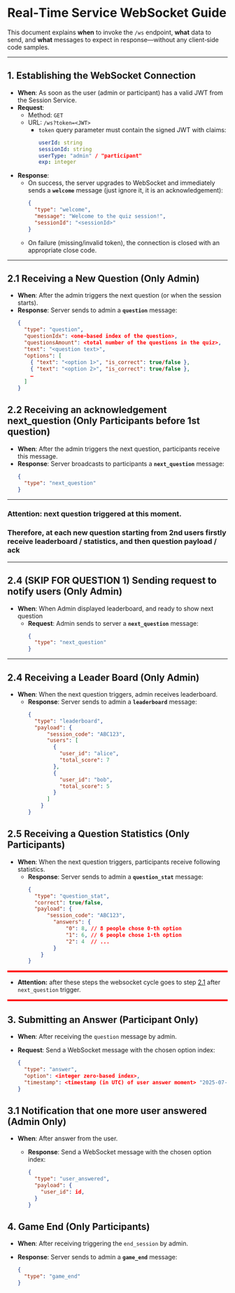 # Real‑Time Service WebSocket Guide

This document explains **when** to invoke the `/ws` endpoint, **what** data to send, and **what** messages to expect in response—without any client‑side code samples.

---

## 1. Establishing the WebSocket Connection

- **When**: As soon as the user (admin or participant) has a valid JWT from the Session Service.
- **Request**:
    - Method: `GET`
    - URL: `/ws?token=<JWT>`
        - `token` query parameter must contain the signed JWT with claims:
          ```yaml
          userId: string
          sessionId: string
          userType: "admin" / "participant"
          exp: integer
          ```  
- **Response**:
    - On success, the server upgrades to WebSocket and immediately sends a **`welcome`** message (just ignore it, it is an acknowledgement):
      ```json
      {
        "type": "welcome",
        "message": "Welcome to the quiz session!",
        "sessionId": "<sessionId>"
      }
      ```  
    - On failure (missing/invalid token), the connection is closed with an appropriate close code.

---

## 2.1 Receiving a New Question (Only Admin)

- **When**: After the admin triggers the next question (or when the session starts).
- **Response**: Server sends to admin a **`question`** message:
  ```json
  {
    "type": "question",
    "questionIdx": <one-based index of the question>,
    "questionsAmount": <total number of the questions in the quiz>,
    "text": "<question text>",
    "options": [
      { "text": "<option 1>", "is_correct": true/false },
      { "text": "<option 2>", "is_correct": true/false },
      …
    ]
  }

## 2.2 Receiving an acknowledgement next_question (Only Participants before 1st question)

- **When**: After the admin triggers the next question, participants receive this message.
- **Response**: Server broadcasts to participants a **`next_question`** message:
  ```json
  {
    "type": "next_question"
  }
---
### Attention: next question triggered at this moment.
### Therefore, at each new question starting from 2nd users firstly receive leaderboard / statistics, and then question payload / ack

---

## 2.4 (SKIP FOR QUESTION 1) Sending request to notify users (Only Admin)

- **When**: When Admin displayed leaderboard, and ready to show next question
    - **Request**: Admin sends to server a **`next_question`** message:
      ```json
      {
        "type": "next_question"
      }

---

## 2.4 Receiving a Leader Board (Only Admin)

- **When**: When the next question triggers, admin receives leaderboard.
  - **Response**: Server sends to admin a **`leaderboard`** message:
    ```json
    {
      "type": "leaderboard",
      "payload": {
          "session_code": "ABC123",
          "users": [
            {
              "user_id": "alice",
              "total_score": 7
            },
            {
              "user_id": "bob",
              "total_score": 5
            }
          ]
        }
    }

## 2.5 Receiving a Question Statistics (Only Participants)

- **When**: When the next question triggers, participants receive following statistics.
    - **Response**: Server sends to admin a **`question_stat`** message:
      ```json
      {
        "type": "question_stat",
        "correct": true/false,
        "payload": {
            "session_code": "ABC123",
              "answers": {
                  "0": 8, // 8 people chose 0-th option
                  "1": 6, // 6 people chose 1-th option
                  "2": 4  // ...
              }
          }
      }


<div style="background-color: transparent; border-top: 4px solid red; padding: 0;">
</div>

- **Attention:** after these steps the websocket cycle goes to step [2.1](#21-receiving-a-new-question-only-admin
) after `next_question` trigger.

<div style="background-color: transparent; border-bottom: 4px solid red; padding: 0;">
</div>

## 3. Submitting an Answer (Participant Only)

- **When**: After receiving the `question` message by admin.
- **Request**: Send a WebSocket message with the chosen option index:

  ```json
  {
    "type": "answer",
    "option": <integer zero-based index>,
    "timestamp": <timestamp (in UTC) of user answer moment> "2025-07-17T12:34:56.789Z"
  }

## 3.1 Notification that one more user answered (Admin Only)

- **When**: After answer from the user.
  - **Response**: Send a WebSocket message with the chosen option index:

    ```json
    {
      "type": "user_answered",
      "payload": {
        "user_id": id,
      }
    }

## 4. Game End (Only Participants)

- **When**: After receiving triggering the `end_session` by admin.
- **Response**: Server sends to admin a **`game_end`** message:

  ```json
  {
    "type": "game_end"
  }
